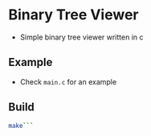 # Binary Tree Viewer

- Simple binary tree viewer written in c

## Example

- Check `main.c` for an example

## Build

```bash
make```
